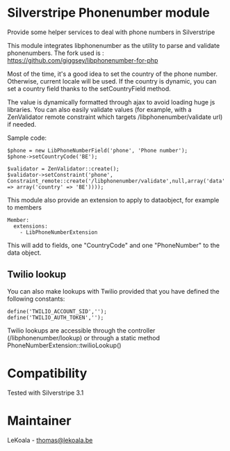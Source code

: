 Silverstripe Phonenumber module
==================
Provide some helper services to deal with phone numbers in Silverstripe

This module integrates libphonenumber as the utility to parse and validate
phonenumbers. The fork used is : https://github.com/giggsey/libphonenumber-for-php

Most of the time, it's a good idea to set the country of the phone number.
Otherwise, current locale will be used. If the country is dynamic, you can
set a country field thanks to the setCountryField method.

The value is dynamically formatted through ajax to avoid loading huge js libraries.
You can also easily validate values (for example, with a ZenValidator remote
constraint which targets /libphonenumber/validate url) if needed.

Sample code:

	$phone = new LibPhoneNumberField('phone', 'Phone number');
	$phone->setCountryCode('BE');
	
	$validator = ZenValidator::create();
	$validator->setConstraint('phone', Constraint_remote::create('/libphonenumber/validate',null,array('data' => array('country' => 'BE'))));

This module also provide an extension to apply to dataobject, for example to members

	Member:
      extensions:
        - LibPhoneNumberExtension

This will add to fields, one "CountryCode" and one "PhoneNumber" to the data object.

Twilio lookup
------------------

You can also make lookups with Twilio provided that you have defined the following constants:

	define('TWILIO_ACCOUNT_SID','');
	define('TWILIO_AUTH_TOKEN','');

Twilio lookups are accessible through the controller (/libphonenumber/lookup) or
through a static method PhoneNumberExtension::twilioLookup()

Compatibility
==================
Tested with Silverstripe 3.1

Maintainer
==================
LeKoala - thomas@lekoala.be